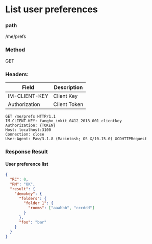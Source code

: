 # List user preferences

### path

/me/prefs

### Method

GET

### Headers:

| Field         | Description  |
| ------------- | ------------ |
| IM-CLIENT-KEY | Client Key   |
| Authorization | Client Token |

```
GET /me/prefs HTTP/1.1
IM-CLIENT-KEY: fangho_imkit_0412_2018_001_clientkey
Authorization: {TOKEN}
Host: localhost:3100
Connection: close
User-Agent: Paw/3.1.8 (Macintosh; OS X/10.15.0) GCDHTTPRequest

```

### Response Result

#### User preference list

```json
{
  "RC": 0,
  "RM": "OK",
  "result": {
    "demokey": {
      "folders": {
        "folder 1": {
          "rooms": ["aaabbb", "cccddd"]
        }
      },
      "foo": "bar"
    }
  }
}
```
